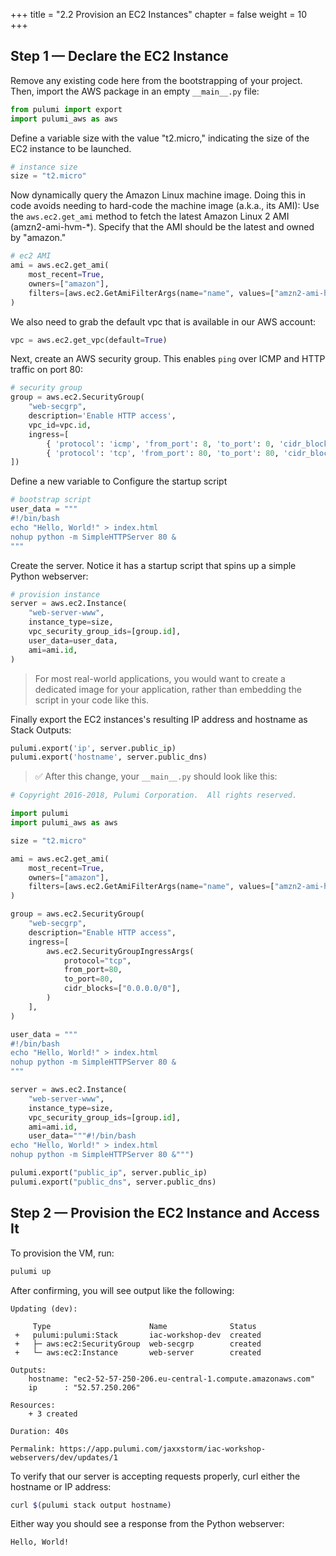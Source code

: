 +++
title = "2.2 Provision an EC2 Instances"
chapter = false
weight = 10
+++

## Step 1 &mdash;  Declare the EC2 Instance

Remove any existing code here from the bootstrapping of your project. Then, import the AWS package in an empty `__main__.py` file:

```python
from pulumi import export
import pulumi_aws as aws
```



Define a variable size with the value "t2.micro," indicating the size of the EC2 instance to be launched.

```python
# instance size
size = "t2.micro"
```



Now dynamically query the Amazon Linux machine image. Doing this in code avoids needing to hard-code the machine image (a.k.a., its AMI):
Use the `aws.ec2.get_ami` method to fetch the latest Amazon Linux 2 AMI (amzn2-ami-hvm-*).
Specify that the AMI should be the latest and owned by "amazon."

```python
# ec2 AMI
ami = aws.ec2.get_ami(
    most_recent=True,
    owners=["amazon"],
    filters=[aws.ec2.GetAmiFilterArgs(name="name", values=["amzn2-ami-hvm-*"])],
)
```

We also need to grab the default vpc that is available in our AWS account:

```python
vpc = aws.ec2.get_vpc(default=True)
```

Next, create an AWS security group. This enables `ping` over ICMP and HTTP traffic on port 80:

```python
# security group
group = aws.ec2.SecurityGroup(
    "web-secgrp",
    description='Enable HTTP access',
    vpc_id=vpc.id,
    ingress=[
        { 'protocol': 'icmp', 'from_port': 8, 'to_port': 0, 'cidr_blocks': ['0.0.0.0/0'] },
        { 'protocol': 'tcp', 'from_port': 80, 'to_port': 80, 'cidr_blocks': ['0.0.0.0/0'] }
])
```

Define a new variable to Configure the startup script 

```python
# bootstrap script
user_data = """
#!/bin/bash
echo "Hello, World!" > index.html
nohup python -m SimpleHTTPServer 80 &
"""

```
Create the server. Notice it has a startup script that spins up a simple Python webserver:

```python
# provision instance
server = aws.ec2.Instance(
    "web-server-www",
    instance_type=size,
    vpc_security_group_ids=[group.id],
    user_data=user_data,
    ami=ami.id,
)

```

> For most real-world applications, you would want to create a dedicated image for your application, rather than embedding the script in your code like this.

Finally export the EC2 instances's resulting IP address and hostname as Stack Outputs:

```python
pulumi.export('ip', server.public_ip)
pulumi.export('hostname', server.public_dns)
```

> :white_check_mark: After this change, your `__main__.py` should look like this:

```python
# Copyright 2016-2018, Pulumi Corporation.  All rights reserved.

import pulumi
import pulumi_aws as aws

size = "t2.micro"

ami = aws.ec2.get_ami(
    most_recent=True,
    owners=["amazon"],
    filters=[aws.ec2.GetAmiFilterArgs(name="name", values=["amzn2-ami-hvm-*"])],
)

group = aws.ec2.SecurityGroup(
    "web-secgrp",
    description="Enable HTTP access",
    ingress=[
        aws.ec2.SecurityGroupIngressArgs(
            protocol="tcp",
            from_port=80,
            to_port=80,
            cidr_blocks=["0.0.0.0/0"],
        )
    ],
)

user_data = """
#!/bin/bash
echo "Hello, World!" > index.html
nohup python -m SimpleHTTPServer 80 &
"""

server = aws.ec2.Instance(
    "web-server-www",
    instance_type=size,
    vpc_security_group_ids=[group.id],
    ami=ami.id,
    user_data="""#!/bin/bash
echo "Hello, World!" > index.html
nohup python -m SimpleHTTPServer 80 &""")

pulumi.export("public_ip", server.public_ip)
pulumi.export("public_dns", server.public_dns)
```

## Step 2 &mdash; Provision the EC2 Instance and Access It

To provision the VM, run:

```bash
pulumi up
```

After confirming, you will see output like the following:

```
Updating (dev):

     Type                      Name              Status
 +   pulumi:pulumi:Stack       iac-workshop-dev  created
 +   ├─ aws:ec2:SecurityGroup  web-secgrp        created
 +   └─ aws:ec2:Instance       web-server        created

Outputs:
    hostname: "ec2-52-57-250-206.eu-central-1.compute.amazonaws.com"
    ip      : "52.57.250.206"

Resources:
    + 3 created

Duration: 40s

Permalink: https://app.pulumi.com/jaxxstorm/iac-workshop-webservers/dev/updates/1
```

To verify that our server is accepting requests properly, curl either the hostname or IP address:

```bash
curl $(pulumi stack output hostname)
```

Either way you should see a response from the Python webserver:

```
Hello, World!
```

